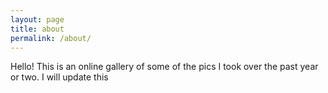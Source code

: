 ```yaml
---
layout: page
title: about
permalink: /about/
---
```


Hello! This is an online gallery of some of the pics I took over the past year or two. I will update this 

